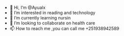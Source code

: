 - 👋 Hi, I’m @Ayualx
- 👀 I’m interested in reading and technology
- 🌱 I’m currently learning nursin
- 💞️ I’m looking to collaborate on health care
- 📫 How to reach me ,you can call me +251938942589

<!---
Ayualx/Ayualx is a ✨ special ✨ repository because its `README.md` (this file) appears on your GitHub profile.
You can click the Preview link to take a look at your changes.
--->
